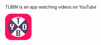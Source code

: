 TUBIN is an app watching videos on YouTube

![](TUBIN/Images.xcassets/AppIcon.appiconset/Icon-Small@3x.png)
